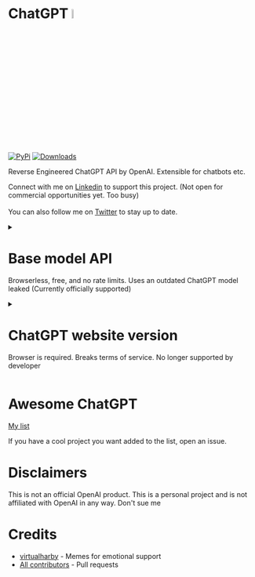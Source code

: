# ChatGPT <img src="https://github.com/acheong08/ChatGPT/blob/main/logo.png?raw=true" width="7%"></img>

[![PyPi](https://img.shields.io/pypi/v/revChatGPT.svg)](https://pypi.python.org/pypi/revChatGPT)
[![Downloads](https://static.pepy.tech/badge/revchatgpt)](https://pypi.python.org/pypi/revChatGPT)

Reverse Engineered ChatGPT API by OpenAI. Extensible for chatbots etc.

Connect with me on [Linkedin](https://www.linkedin.com/in/acheong08/) to support this project. (Not open for commercial opportunities yet. Too busy)
<br><br>
You can also follow me on [Twitter](https://twitter.com/GodlyIgnorance) to stay up to date.

<details>
<summary>

# Base model API

Browserless, free, and no rate limits. Uses an outdated ChatGPT model leaked (Currently officially supported)

</summary>

## Installation
`pip3 install revChatGPT`

## Setup

1. Create account on [OpenAI](https://platform.openai.com/)
2. Go to https://platform.openai.com/account/api-keys
3. Copy API key

## Usage

### Command line
`python3 -m revChatGPT.Official --api_key API_KEY --stream`

<details>
<summary>

### Developer
</summary>

Both Async and Sync are available. You can also stream responses via a generator. Read example code to learn more

#### Example code

You can find it [here](https://github.com/acheong08/ChatGPT/blob/main/src/revChatGPT/Official.py#L292-L408)

#### Further Documentation
You can find it [wiki](https://github.com/acheong08/ChatGPT/wiki/revChatGPT)

</details>
</details>

<details>
<summary>

# ChatGPT website version

Browser is required. Breaks terms of service. No longer supported by developer

</summary>

## Installation
`pip3 install revChatGPT[unofficial]`

## Configuration

Refer to the setup [guide](https://github.com/acheong08/ChatGPT/wiki/Setup) for more information.

## Usage

### Command line

`python3 -m revChatGPT.Unofficial`

```
!help - Show this message
!reset - Forget the current conversation
!refresh - Refresh the session authentication
!config - Show the current configuration
!rollback x - Rollback the conversation (x being the number of messages to rollback)
!exit - Exit this program
```

### Developer

```python
from revChatGPT.Unofficial import Chatbot

chatbot = Chatbot({
  "session_token": "<YOUR_TOKEN>"
}, conversation_id=None, parent_id=None) # You can start a custom conversation

response = chatbot.ask("Prompt", conversation_id=None, parent_id=None) # You can specify custom conversation and parent ids. Otherwise it uses the saved conversation (yes. conversations are automatically saved)

print(response)
# {
#   "message": message,
#   "conversation_id": self.conversation_id,
#   "parent_id": self.parent_id,
# }
```

<details>

<summary>

### API
`python3 -m revChatGPT.GPTserver`

</summary>

HTTP POST request:

```json
{
  "session_token": "eyJhbGciOiJkaXIiL...",
  "prompt": "Your prompt here"
}
```

Optional:

```json
{
  "session_token": "eyJhbGciOiJkaXIiL...",
  "prompt": "Your prompt here",
  "conversation_id": "UUID...",
  "parent_id": "UUID..."
}
```

- Rate limiting is enabled by default to prevent simultaneous requests

</details>

</details>

# Awesome ChatGPT

[My list](https://github.com/stars/acheong08/lists/awesome-chatgpt)

If you have a cool project you want added to the list, open an issue.

# Disclaimers

This is not an official OpenAI product. This is a personal project and is not affiliated with OpenAI in any way. Don't sue me

# Credits

- [virtualharby](https://twitter.com/virtualharby) - Memes for emotional support
- [All contributors](https://github.com/acheong08/ChatGPT/graphs/contributors) - Pull requests
